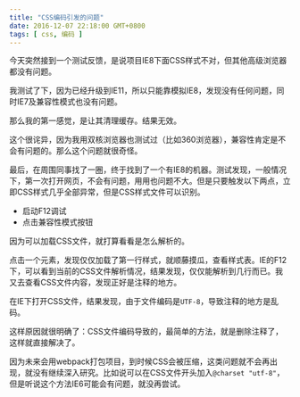 ```yaml
---
title: "CSS编码引发的问题"
date: 2016-12-07 22:18:00 GMT+0800
tags: [ css, 编码 ]
---
```


今天突然接到一个测试反馈，是说项目IE8下面CSS样式不对，但其他高级浏览器都没有问题。

我测试了下，因为已经升级到IE11，所以只能靠模拟IE8，发现没有任何问题，同时IE7及兼容性模式也没有问题。

那么我的第一感觉，是让其清理缓存。结果无效。

<!-- truncate -->

这个很诧异，因为我用双核浏览器也测试过（比如360浏览器），兼容性肯定是不会有问题的。那么这个问题就很奇怪。

最后，在周围同事找了一圈，终于找到了一个有IE8的机器。测试发现，一般情况下，第一次打开网页，不会有问题，用用也问题不大。但是只要触发以下两点，立即CSS样式几乎全部异常，但是CSS样式文件可以识别。

* 启动F12调试
* 点击兼容性模式按钮

因为可以加载CSS文件，就打算看看是怎么解析的。

点击一个元素，发现仅仅加载了第一行样式，就顺藤摸瓜，查看样式表。IE的F12下，可以看到当前的CSS文件解析情况，结果发现，仅仅能解析到几行而已。我又去查看CSS文件内容，发现正好是注释的地方。

在IE下打开CSS文件，结果发现，由于文件编码是`UTF-8`，导致注释的地方是乱码。

这样原因就很明确了：CSS文件编码导致的，最简单的方法，就是删除注释了，这样就直接解决了。

因为未来会用webpack打包项目，到时候CSS会被压缩，这类问题就不会再出现，就没有继续深入研究。比如说可以在CSS文件开头加入`@charset "utf-8"`，但是听说这个方法IE6可能会有问题，就没再尝试。

